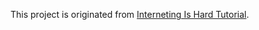This project is originated from [Interneting Is Hard Tutorial](https://internetingishard.com/html-and-css/).

